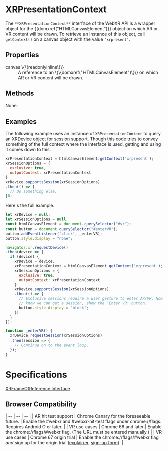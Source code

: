 # XRPresentationContext

The `**XRPresentationContext**` interface of the WebXR API is a wrapper object for the \{\{domxref("HTMLCanvasElement")\}\} object on which AR or VR content will be drawn. To retrieve an instance of this object, call `getContext()` on a canvas object with the value `'xrpresent'`.

## Properties

<dl>
  <dt>canvas \{\{readonlyinline\}\}</dt>
  <dd>A reference to an \{\{domxref("HTMLCanvasElement")\}\} on which AR or VR content will be drawn.</dd>
</dl>

## Methods

None.

## Examples

The following example uses an instance of `XRPresentationContext` to query an XRDevice object for session support. Though this code tries to convey something of the full context where the interface is used, getting and using it comes down to this:

```javascript
xrPresentationContext = htmlCanvasElement.getContext('xrpresent');
xrSessionOptions = {
  exclusive: true,
  outputContext: xrPresentationContext
}
xrDevice.supportsSession(xrSessionOptions)
.then(() => {
  // Do something else.
}0;
```

Here's the full example.

```javascript
let xrDevice = null;
let xrSessionOptions = null;
const htmlCanvasElement = document.querySelector("#vr");
const button = document.querySelector("#enterVR");
button.addEventListener('click', _enterVR);
button.style.display = "none";

navigator.xr.requestDevice()
.then(device => {
  if (device) {
    xrDevice = device;
    xrPresentationContext = htmlCanvasElement.getContext('xrpresent');
    xrSessionOptions = {
      exclusive: true,
      outputContext: xrPresentationContext
    }
    xrDevice.supportsSession(xrSessionOptions)
    .then(() => {
      // Exclusive sessions require a user gesture to enter AR/VR. Now that we
      // know we can get a session, show the 'Enter VR' button.
      button.style.display = "block";
    })
  }
});

function _enterVR() {
  xrDevice.requestSession(xrSessionOptions)
  .then(session => {
    // Continue on to the event loop.
  });
}
```

# Specifications

[XRFrameOfReference Interface](https://immersive-web.github.io/webxr/spec/latest/#xrpresentationcontext)

## Browser Compatibility

| -- | -- | -- |
| AR hit test support | Chrome Canary for the foreseeable future. | Enable the #webxr and #webxr-hit-test flags under chrome://flags. Requires Android O or later. |
| VR use cases | Chrome 66 and later | Enable the chrome://flags/#webxr flag. (The URL must be entered manually.) |
| VR use cases | Chrome 67 origin trial | Enable the chrome://flags/#webxr flag *and* sign up for the origin trial ([explainer](https://github.com/GoogleChrome/OriginTrials/blob/gh-pages/developer-guide.md), [sign-up form](http://bit.ly/OriginTrialSignup)). |
